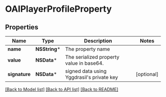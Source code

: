 # OAIPlayerProfileProperty

## Properties
Name | Type | Description | Notes
------------ | ------------- | ------------- | -------------
**name** | **NSString*** | The property name | 
**value** | **NSData*** | The serialized property value in base64. | 
**signature** | **NSData*** | signed data using Yggdrasil&#39;s private key | [optional] 

[[Back to Model list]](../README.md#documentation-for-models) [[Back to API list]](../README.md#documentation-for-api-endpoints) [[Back to README]](../README.md)


